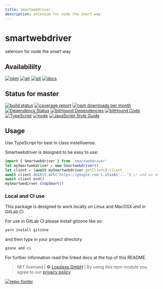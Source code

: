 ```yaml
---
title: smartwebdriver
description: selenium for node the smart way
---
```

# smartwebdriver
selenium for node the smart way

## Availabililty
[![npm](https://pushrocks.gitlab.io/assets/repo-button-npm.svg)](https://www.npmjs.com/package/smartwebdriver)
[![git](https://pushrocks.gitlab.io/assets/repo-button-git.svg)](https://GitLab.com/pushrocks/smartwebdriver)
[![git](https://pushrocks.gitlab.io/assets/repo-button-mirror.svg)](https://github.com/pushrocks/smartwebdriver)
[![docs](https://pushrocks.gitlab.io/assets/repo-button-docs.svg)](https://pushrocks.gitlab.io/smartwebdriver/)

## Status for master
[![build status](https://GitLab.com/pushrocks/smartwebdriver/badges/master/build.svg)](https://GitLab.com/pushrocks/smartwebdriver/commits/master)
[![coverage report](https://GitLab.com/pushrocks/smartwebdriver/badges/master/coverage.svg)](https://GitLab.com/pushrocks/smartwebdriver/commits/master)
[![npm downloads per month](https://img.shields.io/npm/dm/smartwebdriver.svg)](https://www.npmjs.com/package/smartwebdriver)
[![Dependency Status](https://david-dm.org/pushrocks/smartwebdriver.svg)](https://david-dm.org/pushrocks/smartwebdriver)
[![bitHound Dependencies](https://www.bithound.io/github/pushrocks/smartwebdriver/badges/dependencies.svg)](https://www.bithound.io/github/pushrocks/smartwebdriver/master/dependencies/npm)
[![bitHound Code](https://www.bithound.io/github/pushrocks/smartwebdriver/badges/code.svg)](https://www.bithound.io/github/pushrocks/smartwebdriver)
[![TypeScript](https://img.shields.io/badge/TypeScript-2.x-blue.svg)](https://nodejs.org/dist/latest-v6.x/docs/api/)
[![node](https://img.shields.io/badge/node->=%206.x.x-blue.svg)](https://nodejs.org/dist/latest-v6.x/docs/api/)
[![JavaScript Style Guide](https://img.shields.io/badge/code%20style-standard-brightgreen.svg)](http://standardjs.com/)

## Usage
Use TypeScript for best in class instellisense.

Smartwebdriver is designed to be easy to use:
```javascript
import { Smartwebdriver } from 'smartwebdriver'
let mySmartwebdriver = new Smartwebdriver()
let client = (await mySmartwebdriver.getClient).client
await client.init().url('https://google.com').click('...') // and so on
await client.end()
mySmartwedirver.stopSmart()
```

### Local and CI use
This package is designed to work locally on Linux and MacOSX and in GitLab CI

For use in GitLab CI please install gitzone like so:

```sh
yarn install gitzone
```

and then type in your project directory

```sh
gzone add ci
```

For further information read the linked docs at the top of this README.

> MIT licensed | **&copy;** [Lossless GmbH](https://lossless.gmbh)
| By using this npm module you agree to our [privacy policy](https://lossless.gmbH/privacy.html)

[![repo-footer](https://pushrocks.gitlab.io/assets/repo-footer.svg)](https://push.rocks)
